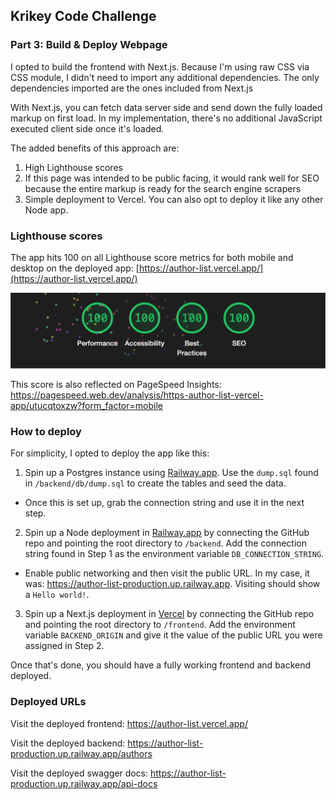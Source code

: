 ## Krikey Code Challenge

### Part 3: Build & Deploy Webpage

I opted to build the frontend with Next.js. Because I'm using raw CSS via CSS module, I didn't need to import any additional dependencies. The only dependencies imported are the ones included from Next.js

With Next.js, you can fetch data server side and send down the fully loaded markup on first load. In my implementation, there's no additional JavaScript executed client side once it's loaded.

The added benefits of this approach are:

1. High Lighthouse scores
2. If this page was intended to be public facing, it would rank well for SEO because the entire markup is ready for the search engine scrapers
3. Simple deployment to Vercel. You can also opt to deploy it like any other Node app.

### Lighthouse scores

The app hits 100 on all Lighthouse score metrics for both mobile and desktop on the deployed app: [https://author-list.vercel.app/](https://author-list.vercel.app/)

<img src="images/lighthouse_scores.png" >

This score is also reflected on PageSpeed Insights: https://pagespeed.web.dev/analysis/https-author-list-vercel-app/utucqtoxzw?form_factor=mobile

### How to deploy

For simplicity, I opted to deploy the app like this:

1. Spin up a Postgres instance using [Railway.app](https://railway.app/). Use the `dump.sql` found in `/backend/db/dump.sql` to create the tables and seed the data.

- Once this is set up, grab the connection string and use it in the next step.

2. Spin up a Node deployment in [Railway.app](https://railway.app/) by connecting the GitHub repo and pointing the root directory to `/backend`. Add the connection string found in Step 1 as the environment variable `DB_CONNECTION_STRING`.

- Enable public networking and then visit the public URL. In my case, it was: https://author-list-production.up.railway.app. Visiting should show a `Hello world!`.

3. Spin up a Next.js deployment in [Vercel](https://vercel.com/) by connecting the GitHub repo and pointing the root directory to `/frontend`. Add the environment variable `BACKEND_ORIGIN` and give it the value of the public URL you were assigned in Step 2.

Once that's done, you should have a fully working frontend and backend deployed.

### Deployed URLs

Visit the deployed frontend: https://author-list.vercel.app/

Visit the deployed backend: https://author-list-production.up.railway.app/authors

Visit the deployed swagger docs: https://author-list-production.up.railway.app/api-docs
